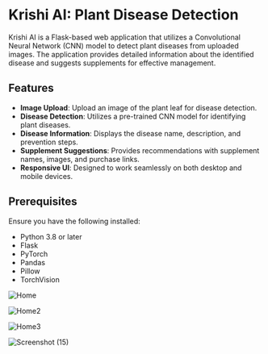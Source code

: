# Krishi AI: Plant Disease Detection

Krishi AI is a Flask-based web application that utilizes a Convolutional Neural Network (CNN) model to detect plant diseases from uploaded images. The application provides detailed information about the identified disease and suggests supplements for effective management.

## Features
- **Image Upload**: Upload an image of the plant leaf for disease detection.
- **Disease Detection**: Utilizes a pre-trained CNN model for identifying plant diseases.
- **Disease Information**: Displays the disease name, description, and prevention steps.
- **Supplement Suggestions**: Provides recommendations with supplement names, images, and purchase links.
- **Responsive UI**: Designed to work seamlessly on both desktop and mobile devices.

## Prerequisites
Ensure you have the following installed:
- Python 3.8 or later
- Flask
- PyTorch
- Pandas
- Pillow
- TorchVision

![Home](https://github.com/user-attachments/assets/86b184d6-17bf-445e-8ef4-88318d052688)


![Home2](https://github.com/user-attachments/assets/86ac0473-0ff4-4745-bc1f-fc18214eb2f0)


![Home3](https://github.com/user-attachments/assets/336ec92b-b22b-4237-97e9-e25aafb50b75)


![Screenshot (15)](https://github.com/user-attachments/assets/be1381ef-de54-4506-920a-31773cadddac)



